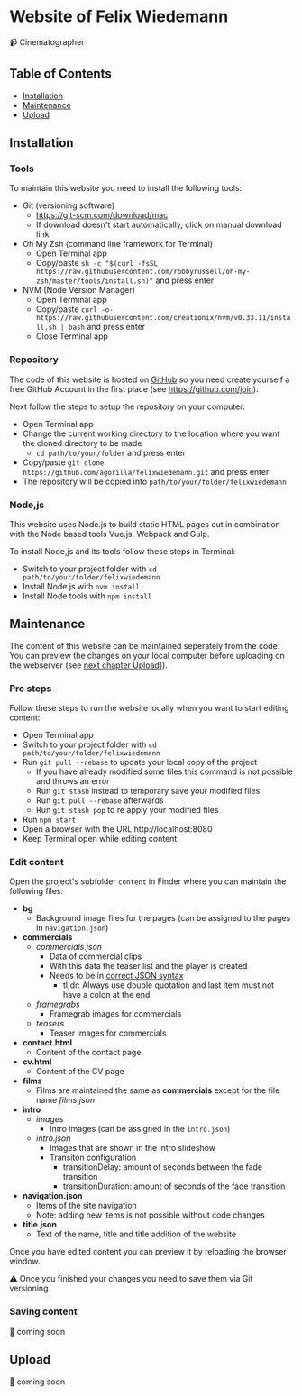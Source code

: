 # Website of Felix Wiedemann
:video_camera: Cinematographer

## Table of Contents
- [Installation](#installation)
- [Maintenance](#maintenance)
- [Upload](#upload)

## Installation

### Tools
To maintain this website you need to install the following tools:

- Git (versioning software)
   - https://git-scm.com/download/mac
   - If download doesn't start automatically, click on manual download link
- Oh My Zsh (command line framework for Terminal)
    - Open Terminal app
    - Copy/paste `sh -c "$(curl -fsSL https://raw.githubusercontent.com/robbyrussell/oh-my-zsh/master/tools/install.sh)"` and press enter
- NVM (Node Version Manager) 
    - Open Terminal app
    - Copy/paste `curl -o- https://raw.githubusercontent.com/creationix/nvm/v0.33.11/install.sh | bash` and press enter
    - Close Terminal app

### Repository
The code of this website is hosted on [GitHub](https://github.com/agorilla/felixwiedemann) so you need create yourself a free GitHub Account in the first place (see https://github.com/join).

Next follow the steps to setup the repository on your computer:

- Open Terminal app
- Change the current working directory to the location where you want the cloned directory to be made
    - `cd path/to/your/folder` and press enter
- Copy/paste `git clone https://github.com/agorilla/felixwiedemann.git` and press enter
- The repository will be copied into `path/to/your/folder/felixwiedemann`

### Node,js

This website uses Node.js to build static HTML pages out in combination with the Node based tools Vue.js, Webpack and Gulp.

To install Node,js and its tools follow these steps in Terminal:

- Switch to your project folder with `cd path/to/your/folder/felixwiedemann`
- Install Node.js with `nvm install`
- Install Node tools with `npm install`

## Maintenance

The content of this website can be maintained seperately from the code.
You can preview the changes on your local computer before uploading on the webserver (see [next chapter Upload](#upload)]).

### Pre steps

Follow these steps to run the website locally when you want to start editing content:

- Open Terminal app
- Switch to your project folder with `cd path/to/your/folder/felixwiedemann`
- Run `git pull --rebase` to update your local copy of the project
    - If you have already modified some files this command is not possible and throws an error
    - Run `git stash` instead to temporary save your modified files
    - Run `git pull --rebase` afterwards
    - Run `git stash pop` to re apply your modified files
- Run `npm start`
- Open a browser with the URL http://localhost:8080 
- Keep Terminal open while editing content

### Edit content

Open the project's subfolder `content` in Finder where you can maintain the following files:

- **bg**
    - Background image files for the pages (can be assigned to the pages in `navigation.json`)
- **commercials**
    - *commercials.json*
        - Data of commercial clips
        - With this data the teaser list and the player is created
        - Needs to be in [correct JSON syntax](https://www.elated.com/articles/json-basics/)
            - tl;dr: Always use double quotation and last item must not have a colon at the end
    - *framegrabs*
        - Framegrab images for commercials
    - *teasers*
        - Teaser images for commercials
- **contact.html**
    - Content of the contact page
- **cv.html**
    - Content of the CV page
- **films**
    - Films are maintained the same as **commercials** except for the file name *films.json*
- **intro**
    - *images*
        - Intro images (can be assigned in the `intro.json`)
    - *intro.json* 
        - Images that are shown in the intro slideshow
        - Transiton configuration
            - transitionDelay: amount of seconds between the fade transition
            - transitionDuration: amount of seconds of the fade transition
- **navigation.json**
    - Items of the site navigation
    - Note: adding new items is not possible without code changes
- **title.json**
    - Text of the name, title and title addition of the website
    
Once you have edited content you can preview it by reloading the browser window.

:warning: Once you finished your changes you need to save them via Git versioning.

### Saving content
:construction: coming soon

## Upload
:construction: coming soon
